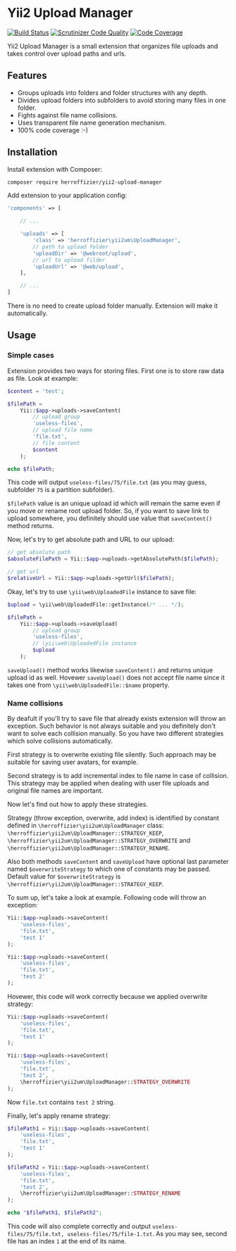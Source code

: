 Yii2 Upload Manager
===================

[![Build Status](https://travis-ci.org/herroffizier/yii2-upload-manager.svg?branch=develop)](https://travis-ci.org/herroffizier/yii2-upload-manager) [![Scrutinizer Code Quality](https://scrutinizer-ci.com/g/herroffizier/yii2-upload-manager/badges/quality-score.png?b=develop)](https://scrutinizer-ci.com/g/herroffizier/yii2-upload-manager/?branch=develop) [![Code Coverage](https://scrutinizer-ci.com/g/herroffizier/yii2-upload-manager/badges/coverage.png?b=develop)](https://scrutinizer-ci.com/g/herroffizier/yii2-upload-manager/?branch=develop)

Yii2 Upload Manager is a small extension that organizes file uploads and takes control over upload paths and urls.

Features
--------

* Groups uploads into folders and folder structures with any depth. 
* Divides upload folders into subfolders to avoid storing many files in one folder.
* Fights against file name collisions.
* Uses transparent file name generation mechanism.
* 100% code coverage :-)

Installation
------------

Install extension with Composer:

```
composer require herroffizier/yii2-upload-manager
```

Add extension to your application config:
```php
'components' => [
    
    // ...

    'uploads' => [
        'class' => 'herroffizier\yii2um\UploadManager',
        // path to upload folder
        'uploadDir' => '@webroot/upload',
        // url to upload filder
        'uploadUrl' => '@web/upload',
    ],

    // ...
]
```

There is no need to create upload folder manually. Extension will make it automatically.

Usage
-----

### Simple cases

Extension provides two ways for storing files. First one is to store raw data as file. Look at example:

```php
$content = 'test';

$filePath = 
    Yii::$app->uploads->saveContent(
        // upload group
        'useless-files',
        // upload file name
        'file.txt',
        // file content
        $content
    );

echo $filePath;
```

This code will output ```useless-files/75/file.txt``` (as you may guess, subfolder ```75``` is a partition subfolder). 

```$filePath``` value is an unique upload id which will remain the same even if you move or rename root upload folder. So, if you want to save link to upload somewhere, you definitely should use value that ```saveContent()``` method returns.

Now, let's try to get absolute path and URL to our upload:

```php
// get absolute path
$absoluteFilePath = Yii::$app->uploads->getAbsolutePath($filePath);

// get url
$relativeUrl = Yii::$app->uploads->getUrl($filePath);
```

Okay, let's try to use ```\yii\web\UploadedFile``` instance to save file:

```php
$upload = \yii\web\UploadedFile::getInstance(/* ... */);

$filePath = 
    Yii::$app->uploads->saveUpload(
        // upload group
        'useless-files',
        // \yii\web\UploadedFile instance
        $upload
    );
```

```saveUpload()``` method works likewise ```saveContent()``` and returns unique upload id as well. Hovewer ```saveUpload()``` does not accept file name since it takes one from ```\yii\web\UploadedFile::$name``` property.

### Name collisions

By deafult if you'll try to save file that already exists extension will throw an exception. Such behavior is not always suitable and you definitely don't want to solve each collision manually. So you have two different strategies which solve collisions automatically.

First strategy is to overwrite existing file silently. Such approach may be suitable for saving user avatars, for example.

Second strategy is to add incremental index to file name in case of collision. This strategy may be applied when dealing with user file uploads and original file names are important.

Now let's find out how to apply these strategies.

Strategy (throw exception, overwrite, add index) is identified by constant defined in ```\herroffizier\yii2um\UploadManager``` class: ```\herroffizier\yii2um\UploadManager::STRATEGY_KEEP```, ```\herroffizier\yii2um\UploadManager::STRATEGY_OVERWRITE``` and ```\herroffizier\yii2um\UploadManager::STRATEGY_RENAME```. 

Also both methods ```saveContent``` and ```saveUpload``` have optional last parameter named ```$overwriteStrategy``` to which one of constants may be passed. Default value for ```$overwriteStrategy``` is ```\herroffizier\yii2um\UploadManager::STRATEGY_KEEP```.

To sum up, let's take a look at example. Following code will throw an exception:

```php
Yii::$app->uploads->saveContent(
    'useless-files', 
    'file.txt', 
    'test 1'
);

Yii::$app->uploads->saveContent(
    'useless-files', 
    'file.txt', 
    'test 2'
);

```

Hovewer, this code will work correctly because we applied overwrite strategy:

```php
Yii::$app->uploads->saveContent(
    'useless-files', 
    'file.txt', 
    'test 1'
);

Yii::$app->uploads->saveContent(
    'useless-files', 
    'file.txt', 
    'test 2', 
    \herroffizier\yii2um\UploadManager::STRATEGY_OVERWRITE
);

```

Now ```file.txt``` contains ```test 2``` string.

Finally, let's apply rename strategy:

```php
$filePath1 = Yii::$app->uploads->saveContent(
    'useless-files', 
    'file.txt', 
    'test 1'
);

$filePath2 = Yii::$app->uploads->saveContent(
    'useless-files', 
    'file.txt', 
    'test 2', 
    \herroffizier\yii2um\UploadManager::STRATEGY_RENAME
);

echo "$filePath1, $filePath2";
```

This code will also complete correctly and output ```useless-files/75/file.txt, useless-files/75/file-1.txt```. As you may see, second file has an index ```1``` at the end of its name.